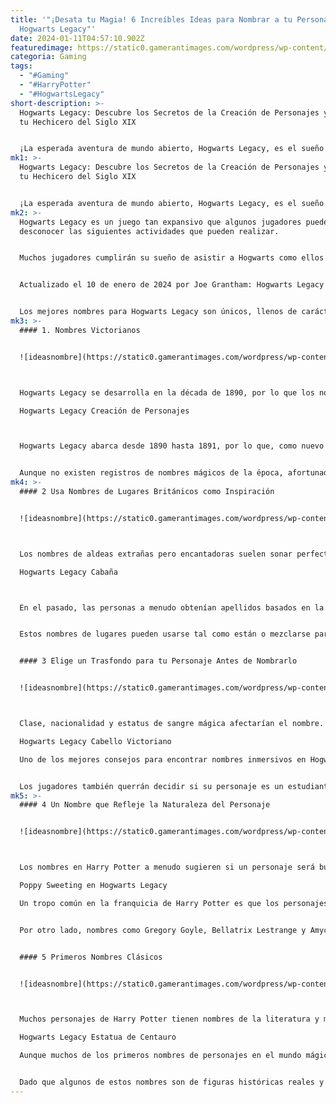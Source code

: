 ```yaml
---
title: '"¡Desata tu Magia! 6 Increíbles Ideas para Nombrar a tu Personaje en
  Hogwarts Legacy"'
date: 2024-01-11T04:57:10.902Z
featuredimage: https://static0.gamerantimages.com/wordpress/wp-content/uploads/2023/02/hogwarts-legacy-ideas-for-naming-your-character.jpg?q=50&fit=contain&w=1140&h=&dpr=1.5
categoria: Gaming
tags:
  - "#Gaming"
  - "#HarryPotter"
  - "#HogwartsLegacy"
short-description: >-
  Hogwarts Legacy: Descubre los Secretos de la Creación de Personajes y Nombra a
  tu Hechicero del Siglo XIX


  ¡La esperada aventura de mundo abierto, Hogwarts Legacy, es el sueño hecho realidad para los fanáticos de Harry Potter! Adéntrate en el mágico mundo u
mk1: >-
  Hogwarts Legacy: Descubre los Secretos de la Creación de Personajes y Nombra a
  tu Hechicero del Siglo XIX


  ¡La esperada aventura de mundo abierto, Hogwarts Legacy, es el sueño hecho realidad para los fanáticos de Harry Potter! Adéntrate en el mágico mundo un siglo antes de los eventos principales de la serie, asumiendo el papel de un estudiante de quinto año recién llegado a Hogwarts.
mk2: >-
  Hogwarts Legacy es un juego tan expansivo que algunos jugadores pueden
  desconocer las siguientes actividades que pueden realizar.


  Muchos jugadores cumplirán su sueño de asistir a Hogwarts como ellos mismos, pero aquellos que busquen sumergirse por completo en Hogwarts Legacy querrán crear un personaje que encaje perfectamente en el mundo mágico de finales del siglo XIX. El primer paso para crear un personaje realista es elegir un gran nombre para Hogwarts.


  Actualizado el 10 de enero de 2024 por Joe Grantham: Hogwarts Legacy ha resultado ser aún más exitoso de lo que cualquiera podría haber imaginado. Con el lanzamiento del juego en Nintendo Switch, muchos más fanáticos de Harry Potter finalmente pueden asistir a Hogwarts. Con esta nueva ola de rostros frescos, muchos jugadores de Hogwarts Legacy están regresando para una segunda o tercera partida, y todos estarán buscando nombres adecuados para sus nuevos personajes.


  Los mejores nombres para Hogwarts Legacy son únicos, llenos de carácter y se integran perfectamente en el mundo mágico victoriano. Esta lista se ha actualizado para incluir aún más ideas de nombres para personajes de Hogwarts Legacy.
mk3: >-
  #### 1. Nombres Victorianos


  ![ideasnombre](https://static0.gamerantimages.com/wordpress/wp-content/uploads/2023/02/hogwarts-legacy-character-creation.jpg?q=50&fit=crop&w=1500&dpr=1.5 "ideasnombre")



  Hogwarts Legacy se desarrolla en la década de 1890, por lo que los nombres victorianos tienen sentido.

  Hogwarts Legacy Creación de Personajes



  Hogwarts Legacy abarca desde 1890 hasta 1891, por lo que, como nuevo estudiante de quinto año, el personaje principal habrá nacido en 1874 o 1875. Por lo tanto, los jugadores que buscan crear un personaje totalmente auténtico pueden echar un vistazo a cómo los padres de finales del siglo XIX llamaban a sus hijos.


  Aunque no existen registros de nombres mágicos de la época, afortunadamente, los registros muggles sí existen. Sitios como Britishbabynames y SSA.gov enumeran nombres como John, William, George, Mary, Emma y Elizabeth como comunes para esta era.
mk4: >-
  #### 2 Usa Nombres de Lugares Británicos como Inspiración


  ![ideasnombre](https://static0.gamerantimages.com/wordpress/wp-content/uploads/2023/03/hogwarts-legacy-cottage.jpg?q=50&fit=crop&w=1500&dpr=1.5 "ideasnombre")



  Los nombres de aldeas extrañas pero encantadoras suelen sonar perfectos para el mundo de Harry Potter.

  Hogwarts Legacy Cabaña



  En el pasado, las personas a menudo obtenían apellidos basados en la ciudad o aldea de la que provenían, por lo que tiene mucho sentido buscar inspiración en los nombres de lugares británicos. Los nombres de pueblos antiguos y oscuros en particular pueden ser excelentes para explorar, con ejemplos como Picklescott y Tolpuddle encajando perfectamente en los nombres del mundo mágico.


  Estos nombres de lugares pueden usarse tal como están o mezclarse para crear nombres verdaderamente únicos y mágicos. Aunque los jugadores probablemente usarán este consejo predominantemente para apellidos, también se pueden crear nombres interesantes para el primer nombre.


  #### 3 Elige un Trasfondo para tu Personaje Antes de Nombrarlo


  ![ideasnombre](https://static0.gamerantimages.com/wordpress/wp-content/uploads/2024/01/victorian-hair-modpack.jpg?q=50&fit=crop&w=1500&dpr=1.5 "ideasnombre")



  Clase, nacionalidad y estatus de sangre mágica afectarían el nombre.

  Hogwarts Legacy Cabello Victoriano

  Uno de los mejores consejos para encontrar nombres inmersivos en Hogwarts Legacy es decidir primero el trasfondo del personaje en cuestión, ya que en el mundo real esto afectaría su nombre. Por ejemplo, un personaje de origen humilde en la época victoriana tendría más probabilidades de tener un apellido común relacionado con el oficio de sus ancestros. Ciertos primeros nombres también se encontrarían más regularmente en hogares de la alta sociedad.


  Los jugadores también querrán decidir si su personaje es un estudiante nacido de muggles, un sangre pura o incluso un mestizo, ya que esto también influiría en su nombre. Algunos jugadores incluso pueden optar por interpretar a un estudiante extranjero que se ha mudado recientemente a Gran Bretaña, y elegirían un nombre en consecuencia.
mk5: >-
  #### 4 Un Nombre que Refleje la Naturaleza del Personaje


  ![ideasnombre](https://static0.gamerantimages.com/wordpress/wp-content/uploads/2023/03/p6.jpg?q=50&fit=crop&w=1500&dpr=1.5 "ideasnombre")



  Los nombres en Harry Potter a menudo sugieren si un personaje será bueno o malvado.

  Poppy Sweeting en Hogwarts Legacy

  Un tropo común en la franquicia de Harry Potter es que los personajes tienen nombres que revelan en cierta medida la naturaleza de su carácter. Esto probablemente se debe a que los primeros libros estaban dirigidos a niños que encuentran más fácil asociar personajes con nombres que suenan bien o mal. Por ejemplo, hay personajes encantadores, como Luna Lovegood y Poppy Sweeting, la compañera de Hogwarts Legacy, cuyos nombres irradian positividad.


  Por otro lado, nombres como Gregory Goyle, Bellatrix Lestrange y Amycus Carrow ciertamente no hacen que sus portadores suenen demasiado acogedores. Los jugadores que deseen interpretar en Hogwarts Legacy ya sea como un héroe, un villano o algo intermedio, pueden optar por elegir un nombre que refleje su personaje.


  #### 5 Primeros Nombres Clásicos


  ![ideasnombre](https://static0.gamerantimages.com/wordpress/wp-content/uploads/2023/02/hogwarts-legacy-centaur.jpg?q=50&fit=crop&w=1500&dpr=1.5 "ideasnombre")



  Muchos personajes de Harry Potter tienen nombres de la literatura y mitología clásica.

  Hogwarts Legacy Estatua de Centauro

  Aunque muchos de los primeros nombres de personajes en el mundo mágico pueden sonar elegantes o incluso mágicos, muchos se han tomado de los mundos clásicos de Roma y Grecia. Ejemplos de estos incluyen Cornelius Fudge, Theseus Scamander y Minerva McGonagall.


  Dado que algunos de estos nombres son de figuras históricas reales y otros de héroes míticos, los jugadores que buscan un primer nombre clásico pueden explorar una amplia variedad de listas hasta encontrar el adecuado. Ejemplos de lugares donde podrían buscar incluyen listas de emperadores romanos, personajes de la literatura como la Ilíada y la Eneida, así como los nombres de deidades clásicas.
---
```

